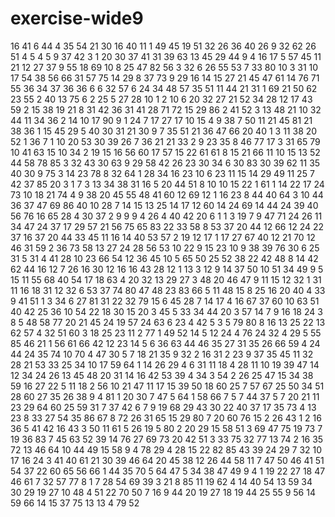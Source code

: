# exercise-wide9
16
41
6
44
4
35
54
21
30
16
40
11
1
49
45
19
51
32
26
36
40
26
9
32
62
26
51
4
5
4
5
9
37
42
3
1
20
30
37
41
31
39
63
13
45
29
44
9
4
16
17
5
57
45
11
21
12
27
37
9
55
18
69
10
8
25
47
82
56
3
32
6
26
55
53
7
33
80
10
3
31
10
17
54
38
56
66
31
57
75
14
29
8
37
73
9
29
16
14
15
27
21
45
47
61
14
76
71
55
36
34
37
36
36
6
6
32
57
6
24
34
48
57
35
51
11
44
21
31
1
69
21
50
62
23
55
2
40
13
75
6
2
25
5
27
28
10
1
2
10
6
20
32
27
21
52
34
28
12
17
43
59
2
15
38
19
21
8
31
42
36
31
41
28
71
72
15
29
86
2
41
52
3
13
48
21
10
32
44
11
34
36
2
14
10
17
90
9
1
24
7
17
27
17
10
15
4
9
38
7
50
11
21
45
81
21
38
36
1
15
45
29
5
40
30
31
21
30
9
7
35
51
21
36
47
66
20
40
1
3
11
38
20
52
1
36
7
1
10
20
53
30
39
26
7
36
21
21
33
2
9
23
35
8
46
77
17
3
31
65
79
10
41
63
15
10
34
2
19
15
16
56
60
17
57
15
22
61
61
8
15
21
66
11
10
15
13
52
44
58
78
85
3
32
43
30
63
9
29
58
42
26
23
30
34
6
30
83
30
39
62
11
35
40
30
9
75
3
14
23
78
8
32
64
1
28
34
16
23
10
6
23
11
15
14
29
49
11
25
7
42
37
85
20
3
1
7
3
13
34
38
31
16
5
20
44
51
8
10
10
15
22
1
61
1
14
22
17
24
73
10
18
21
74
4
9
38
20
45
55
48
41
60
12
69
12
1
16
23
8
44
40
64
3
10
44
36
37
47
69
86
40
10
28
7
14
15
13
25
14
17
12
60
14
24
69
14
44
24
39
40
56
76
16
65
28
4
30
37
2
9
9
9
4
26
4
40
42
20
6
1
1
3
19
7
9
47
71
24
26
11
34
47
24
37
17
29
57
21
56
75
65
83
22
33
58
8
53
37
20
44
12
66
12
24
22
37
16
37
20
44
33
45
11
16
14
40
53
57
2
19
12
17
1
17
27
67
40
12
21
70
12
46
31
59
2
36
73
58
13
27
24
28
56
53
10
22
9
15
23
10
9
38
39
76
30
6
25
31
5
31
4
41
28
10
23
66
54
12
36
45
10
5
65
50
25
52
38
22
42
48
8
14
42
62
44
16
12
7
26
16
30
12
16
16
43
28
12
1
13
3
12
9
14
37
50
10
51
34
49
9
5
15
11
55
68
40
54
17
18
63
4
20
32
13
29
27
3
48
20
46
47
9
11
15
12
32
1
31
11
16
18
31
12
32
6
53
37
74
80
47
48
23
83
66
5
11
48
15
8
25
16
20
40
4
33
9
41
51
1
3
34
6
27
81
31
22
32
79
15
6
45
28
7
14
17
4
16
67
37
60
10
63
51
40
42
25
36
10
54
22
18
30
15
20
3
45
5
33
34
44
20
3
57
14
7
9
16
18
24
3
8
5
48
58
77
20
21
45
24
19
57
24
63
6
23
4
42
5
3
5
79
80
8
16
13
25
22
13
62
57
4
32
51
60
3
18
25
23
11
2
77
1
49
52
14
5
12
24
4
76
24
32
4
29
5
55
85
46
21
1
56
61
66
42
12
23
14
5
6
36
63
44
46
35
27
31
35
26
66
59
4
24
44
24
35
74
10
70
4
47
30
5
7
18
21
35
9
32
2
16
31
2
23
9
37
35
45
11
32
28
21
53
33
25
34
10
17
59
64
1
14
26
29
4
6
31
11
18
4
28
11
10
19
39
47
14
12
34
24
26
13
45
48
20
31
14
16
42
53
39
4
34
3
54
2
26
25
47
15
34
38
59
16
27
22
5
11
18
2
56
10
21
47
11
17
15
39
50
18
60
25
7
57
67
25
50
34
51
28
60
27
35
26
38
9
4
81
1
20
30
7
47
5
64
1
58
66
7
5
7
44
37
5
7
20
21
11
23
29
64
60
25
59
31
7
37
42
6
7
9
19
68
29
43
30
22
40
37
17
35
73
4
13
23
8
33
27
54
35
86
67
8
72
26
31
65
15
29
80
7
20
60
76
15
2
26
43
1
2
16
36
5
41
42
16
43
3
50
11
61
5
26
19
5
80
2
20
29
15
58
51
3
69
47
75
19
73
7
19
36
83
7
45
63
52
39
14
76
27
69
73
20
42
51
3
33
75
32
77
13
74
2
16
35
72
13
46
64
10
44
49
15
58
9
4
78
29
4
28
15
22
82
85
43
39
24
29
7
32
10
17
16
24
3
41
40
61
21
30
39
46
64
20
45
38
12
26
44
58
11
7
47
50
46
41
51
54
37
22
60
65
56
66
1
44
35
70
5
64
47
5
34
38
47
49
9
4
1
19
22
27
18
47
46
61
7
32
57
77
8
1
7
28
54
69
39
3
21
8
85
11
19
62
4
14
40
54
13
59
34
30
29
19
27
10
48
4
51
22
70
50
7
16
9
44
20
19
27
18
19
44
25
55
9
56
14
59
66
14
15
37
75
13
13
4
79
52
